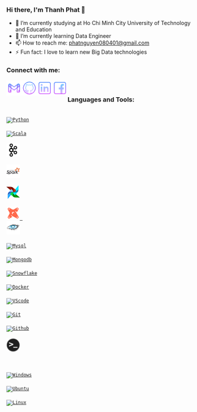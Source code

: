 ### Hi there, I'm Thanh Phat 👋

- 🔭 I’m currently studying at Ho Chi Minh City University of Technology and Education
- 🌱 I’m currently learning Data Engineer
- 📫 How to reach me: phatnguyen080401@gmail.com
- ⚡ Fun fact: I love to learn new Big Data technologies 

### Connect with me:

[<img align="left" title="Gmail" height="40px" src="./SocialLogo/Gmail.png" />][gmail]
[<img align="left" title="Github" height="40px" src="./SocialLogo/Github.png" />][github]
[<img align="left" title="Linkedin" height="40px" src="./SocialLogo/Linkedin.png" />][linkedin]
[<img align="left" title="Facebook" height="40px" src="./SocialLogo/Facebook.png" />][facebook]

<br />

### Languages and Tools:

[<code>
<img title="Python" height="35" src="https://img.icons8.com/color/96/000000/python--v1.png">
</code>](https://www.python.org/)
[<code>
<img title="Scala" height="35" src="https://img.icons8.com/external-tal-revivo-color-tal-revivo/96/000000/external-scala-a-general-purpose-programming-language-with-strong-static-type-system-logo-color-tal-revivo.png">
</code>](https://www.scala-lang.org/)
[<code>
<img title="Apche Kafka" height="35" src="./Icons/apache-kafka.png">
</code>](https://kafka.apache.org/)
[<code>
<img title="Apche Spark" height="35" src="./Icons/apache-spark.png">
</code>](https://spark.apache.org/)
[<code>
<img title="Apche Airflow" height="35" src="./Icons/apache-airflow.png">
</code>](https://airflow.apache.org/)
[<code>
<img title="dbt" height="35" src="./Icons/dbt.png">
</code>](https://www.getdbt.com/)
[<code>
<img title="Apche Cassandra" height="35" src="./Icons/apache-cassandra.png">
</code>](https://cassandra.apache.org/)
[<code>
<img title="Mysql" height="35" src="https://img.icons8.com/color/96/000000/mysql-logo.png">
</code>](https://dev.mysql.com/)
[<code>
<img title="Mongodb" height="35" src="https://img.icons8.com/color/96/000000/mongodb.png">
</code>](https://www.mongodb.com/)
[<code>
<img title="Snowflake" height="35" src="https://img.icons8.com/external-photo3ideastudio-flat-photo3ideastudio/64/000000/external-snowflake-winter-photo3ideastudio-flat-photo3ideastudio-1.png">
</code>](https://www.snowflake.com/)
[<code>
<img title="Docker" height="35" src="https://img.icons8.com/color/96/000000/docker.png">
</code>](https://www.docker.com/)
[<code>
<img title="VScode" height="35" src="https://img.icons8.com/color/96/000000/visual-studio-code-2019.png">
</code>](https://code.visualstudio.com/)
[<code>
<img title="Git" height="35" src="https://img.icons8.com/color/240/000000/git.png">
</code>](https://git-scm.com/)
[<code>
<img title="Github" height="35" src="https://img.icons8.com/ios-glyphs/240/000000/github.png">
</code>](https://github.com/)
[<code>
<img title="Terminal" height="35" src="https://raw.githubusercontent.com/github/explore/80688e429a7d4ef2fca1e82350fe8e3517d3494d/topics/terminal/terminal.png">
</code>](https://docs.microsoft.com/en-us/windows/terminal/)
<br />

[<code>
<img title="Windows" height="35" src="https://img.icons8.com/color/240/000000/windows-10.png">
</code>](https://www.microsoft.com/en-us/windows)
[<code>
<img title="Ubuntu" height="35" src="https://img.icons8.com/color/96/000000/ubuntu--v1.png">
</code>](https://ubuntu.com/)
[<code>
<img title="Linux" height="35" src="https://img.icons8.com/color/96/000000/linux.png">
</code>](https://www.kernel.org/)


[gmail]: phatnguyen080401@gmail.com
[github]: https://github.com/phatnguyen080401
[linkedin]: https://www.linkedin.com/in/th%C3%A0nh-ph%C3%A1t-nguy%E1%BB%85n-0bba27217/
[facebook]: https://www.facebook.com/thanhphat.nguyen.182/